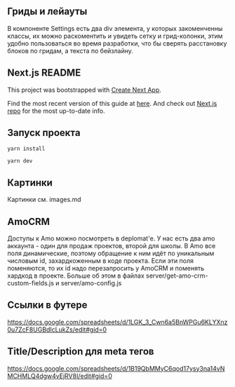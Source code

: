 ## Гриды и лейауты
В компоненте Settings есть два div элемента, у которых закоменченны классы,
их можно раскоментить и увидеть сетку и грид-колонки, этим удобно пользоваться во время разработки, что бы сверять расстановку блоков по гридам, а текста по бейзлайну.

## Next.js README

This project was bootstrapped with [Create Next App](https://github.com/segmentio/create-next-app).

Find the most recent version of this guide at [here](https://github.com/segmentio/create-next-app/blob/master/lib/templates/default/README.md). And check out [Next.js repo](https://github.com/zeit/next.js) for the most up-to-date info.

## Запуск проекта

`yarn install`

`yarn dev`

## Картинки

Картинки см. images.md

## AmoCRM

Доступы к Amo можно посмотреть в deplomat'е.
У нас есть два amo аккаунта - один для продаж проектов, второй для школы.
В Amo все поля динамические, поэтому обращение к ним идёт по уникальным числовым id, захардкоженным в коде проекта.
Если эти поля поменяются, то их id надо перезапросить у AmoCRM и поменять хардкод в проекте.
Больше об этом в файлах server/get-amo-crm-custom-fields.js и server/amo-config.js

## Ссылки в футере

https://docs.google.com/spreadsheets/d/1LGK_3_Cwn6a5BnWPGu6KLYXnz0u7ZcF8UGBdIcLukZs/edit#gid=0

## Title/Description для meta тегов

https://docs.google.com/spreadsheets/d/1B19QbMMyC6qod17ysy3na14vNMCHMLQ4dgw4vEjRV8I/edit#gid=0


